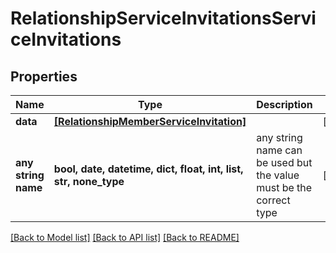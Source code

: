 # RelationshipServiceInvitationsServiceInvitations


## Properties
Name | Type | Description | Notes
------------ | ------------- | ------------- | -------------
**data** | [**[RelationshipMemberServiceInvitation]**](RelationshipMemberServiceInvitation.md) |  | [optional] 
**any string name** | **bool, date, datetime, dict, float, int, list, str, none_type** | any string name can be used but the value must be the correct type | [optional]

[[Back to Model list]](../README.md#documentation-for-models) [[Back to API list]](../README.md#documentation-for-api-endpoints) [[Back to README]](../README.md)


